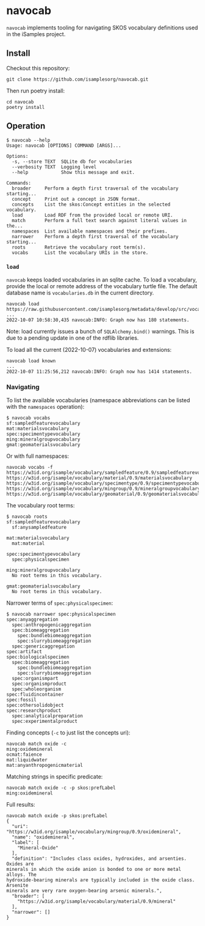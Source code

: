 # navocab

`navocab` implements tooling for navigating SKOS vocabulary definitions used in the iSamples project.

## Install

Checkout this repository:

```
git clone https://github.com/isamplesorg/navocab.git
```

Then run poetry install:

```
cd navocab
poetry install
```

## Operation

```
$ navocab --help
Usage: navocab [OPTIONS] COMMAND [ARGS]...

Options:
  -s, --store TEXT  SQLite db for vocabularies
  --verbosity TEXT  Logging level
  --help            Show this message and exit.

Commands:
  broader     Perform a depth first traversal of the vocabulary starting...
  concept     Print out a concept in JSON format.
  concepts    List the skos:Concept entities in the selected vocabulary.
  load        Load RDF from the provided local or remote URI.
  match       Perform a full text search against literal values in the...
  namespaces  List available namespaces and their prefixes.
  narrower    Perform a depth first traversal of the vocabulary starting...
  roots       Retrieve the vocabulary root term(s).
  vocabs      List the vocabulary URIs in the store.
```

### `load` 

`navocab` keeps loaded vocabularies in an sqlite cache. To load a vocabulary, provide the local or remote address of the vocabulary turtle file. The default database name is `vocabularies.db` in the current directory.

```
navocab load https://raw.githubusercontent.com/isamplesorg/metadata/develop/src/vocabularies/sampledFeature.ttl
...
2022-10-07 10:58:30,435 navocab:INFO: Graph now has 180 statements.
```

Note: load currently issues a bunch of `SQLAlchemy.bind()` warnings. This is due to a pending update in one of the rdflib libraries.

To load all the current (2022-10-07) vocabularies and extensions:

```
navocab load known
...
2022-10-07 11:25:56,212 navocab:INFO: Graph now has 1414 statements.
```

### Navigating

To list the available vocabularies (namespace abbreviations can be listed with the `namespaces` operation):
```
$ navocab vocabs
sf:sampledfeaturevocabulary
mat:materialsvocabulary
spec:specimentypevocabulary
ming:mineralgroupvocabulary
gmat:geomaterialsvocabulary
```

Or with full namespaces:
```
navocab vocabs -f
https://w3id.org/isample/vocabulary/sampledfeature/0.9/sampledfeaturevocabulary
https://w3id.org/isample/vocabulary/material/0.9/materialsvocabulary
https://w3id.org/isample/vocabulary/specimentype/0.9/specimentypevocabulary
https://w3id.org/isample/vocabulary/mingroup/0.9/mineralgroupvocabulary
https://w3id.org/isample/vocabulary/geomaterial/0.9/geomaterialsvocabulary
```

The vocabulary root terms:
```
$ navocab roots
sf:sampledfeaturevocabulary
  sf:anysampledfeature

mat:materialsvocabulary
  mat:material

spec:specimentypevocabulary
  spec:physicalspecimen

ming:mineralgroupvocabulary
  No root terms in this vocabulary.

gmat:geomaterialsvocabulary
  No root terms in this vocabulary.
```

Narrower terms of `spec:physicalspecimen`:

```
$ navocab narrower spec:physicalspecimen
spec:anyaggregation
  spec:anthropogenicaggregation
  spec:biomeaggregation
    spec:bundlebiomeaggregation
    spec:slurrybiomeaggregation
  spec:genericaggregation
spec:artifact
spec:biologicalspecimen
  spec:biomeaggregation
    spec:bundlebiomeaggregation
    spec:slurrybiomeaggregation
  spec:organismpart
  spec:organismproduct
  spec:wholeorganism
spec:fluidincontainer
spec:fossil
spec:othersolidobject
spec:researchproduct
  spec:analyticalpreparation
  spec:experimentalproduct
```

Finding concepts (`-c` to just list the concepts uri): 
```
navocab match oxide -c
ming:oxidemineral
ocmat:faience
mat:liquidwater
mat:anyanthropogenicmaterial
```

Matching strings in specific predicate:
```
navocab match oxide -c -p skos:prefLabel
ming:oxidemineral
```

Full results:
```
navocab match oxide -p skos:prefLabel
{
  "uri": "https://w3id.org/isample/vocabulary/mingroup/0.9/oxidemineral",
  "name": "oxidemineral",
  "label": [
    "Mineral-Oxide"
  ],
  "definition": "Includes class oxides, hydroxides, and arsenties. Oxides are 
minerals in which the oxide anion is bonded to one or more metal alloys. The 
hydroxide-bearing minerals are typically included in the oxide class. Arsenite 
minerals are very rare oxygen-bearing arsenic minerals.",
  "broader": [
    "https://w3id.org/isample/vocabulary/material/0.9/mineral"
  ],
  "narrower": []
}
```

